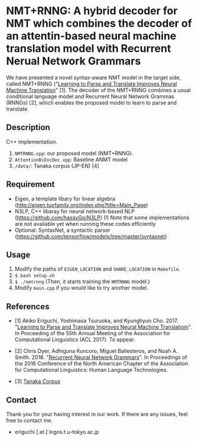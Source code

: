 # NMT+RNNG: A hybrid decoder for NMT which combines the decoder of an attentin-based neural machine translation model with Recurrent Nerual Network Grammars
We have presented a novel syntax-aware NMT model in the target side, called NMT+RNNG ("[Learning to Parse and Translate Improves Neural Machine Translation](https://arxiv.org/pdf/1702.03525.pdf)" [1].
The decoder of the NMT+RNNG combines a usual conditional language model and Recurrent Neural Network Grammas (RNNGs) [2], which enables the proposed model to learn to parse and translate.

## Description
C++ implementation.

1. `NMTRNNG.xpp`: our proposed model (NMT+RNNG).
2. `AttentionBiEncDec.xpp`: Baseline ANMT model
3. `/data/`: Tanaka corpus (JP-EN) [4]

## Requirement
  * Eigen, a template libary for linear algebra (<http://eigen.tuxfamily.org/index.php?title=Main_Page>)
  * N3LP, C++ libaray for neural network-based NLP (<https://github.com/hassyGo/N3LP>) (!) Note that some implementations are not available yet when running these codes efficiently
  * Optional: SyntaxNet, a syntactic parser (<https://github.com/tensorflow/models/tree/master/syntaxnet>)

## Usage
   1. Modify the paths of `EIGEN_LOCATION` and `SHARE_LOCATION` in `Makefile`. 
   2. `$ bash setup.sh`
   3. `$ ./nmtrnng` (Then, it starts training the `NMTRNNG` model.)
   4. Modify `main.cpp` if you would like to try another model.

## References
   * [1] Akiko Eriguchi, Yoshimasa Tsuruoka, and Kyunghyun Cho. 2017. "[Learning to Parse and Translate Improves Neural Machine Translatioin](https://arxiv.org/pdf/1702.03525.pdf)". In Proceeding of the 55th Annual Meeting of the Association for Computational Linguistics (ACL 2017). To appear.

   * [2] Chris Dyer, Adhiguna Kuncoro, Miguel Ballesteros, and Noah A. Smith. 2016. "[Recurrent Neural Network Grammars](https://arxiv.org/abs/1602.07776)". In Proceedings of the 2016 Conference of the North American Chapter of the Association for Computational Linguistics: Human Language Technologies.   
   * [3] [Tanaka Corpus](http://www.edrdg.org/wiki/index.php/Tanaka_Corpus)

## Contact
Thank you for your having interest in our work. If there are any issues, feel free to contact me.
   * eriguchi [.at.] logos.t.u-tokyo.ac.jp
